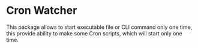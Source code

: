 # Cron Watcher
This package allows to start executable file or CLI command only one time, this provide ability to make some Cron scripts, which will start only one time.
